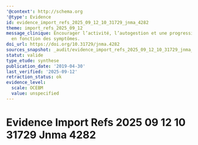 ```yaml
---
'@context': http://schema.org
'@type': Evidence
id: evidence_import_refs_2025_09_12_10_31729_jnma_4282
theme: import_refs_2025_09_12
message_clinique: Encourager l’activité, l’autogestion et une progression graduée
  en fonction des symptômes.
doi_url: https://doi.org/10.31729/jnma.4282
sources_snapshot: _audit/evidence_import_refs_2025_09_12_10_31729_jnma_4282.json
statut: valide
type_etude: synthese
publication_date: '2019-04-30'
last_verified: '2025-09-12'
retraction_status: ok
evidence_level:
  scale: OCEBM
  value: unspecified
---
```

# Evidence Import Refs 2025 09 12 10 31729 Jnma 4282


